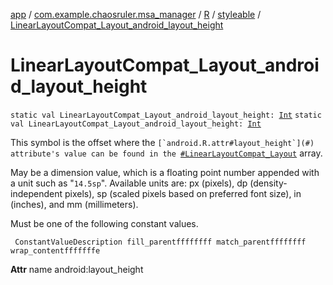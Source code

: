 [app](../../../index.md) / [com.example.chaosruler.msa_manager](../../index.md) / [R](../index.md) / [styleable](index.md) / [LinearLayoutCompat_Layout_android_layout_height](.)

# LinearLayoutCompat_Layout_android_layout_height

`static val LinearLayoutCompat_Layout_android_layout_height: `[`Int`](https://kotlinlang.org/api/latest/jvm/stdlib/kotlin/-int/index.html)
`static val LinearLayoutCompat_Layout_android_layout_height: `[`Int`](https://kotlinlang.org/api/latest/jvm/stdlib/kotlin/-int/index.html)

This symbol is the offset where the ``[`android.R.attr#layout_height`](#) attribute's value can be found in the ``[`#LinearLayoutCompat_Layout`](-linear-layout-compat_-layout.md) array.

May be a dimension value, which is a floating point number appended with a unit such as "`14.5sp`". Available units are: px (pixels), dp (density-independent pixels), sp (scaled pixels based on preferred font size), in (inches), and mm (millimeters).

Must be one of the following constant values.

     ConstantValueDescription fill_parentffffffff match_parentffffffff wrap_contentfffffffe

**Attr**
name android:layout_height

